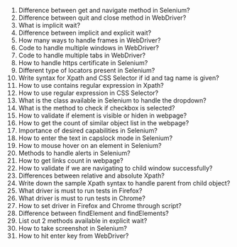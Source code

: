 1. Difference between get and navigate method in Selenium?
2. Difference between quit and close method in WebDriver?
3. What is implicit wait?
4. Difference between implicit and explicit wait?
5. How many ways to handle frames in WebDriver?
6. Code to handle multiple windows in WebDriver?
7. Code to handle multiple tabs in WebDriver?
8. How to handle https certificate in Selenium?
9. Different type of locators present in Selenium?
10. Write syntax for Xpath and CSS Selector if id and tag name is given?
11. How to use contains regular expression in Xpath?
12. How to use regular expression in CSS Selector?
13. What is the class available in Selenium to handle the dropdown?
14. What is the method to check if checkbox is selected?
15. How to validate if element is visible or hiden in webpage?
16. How to get the count of similar object list in the webpage?
17. Importance of desired capabilities in Selenium?
18. How to enter the text in capslock mode in Selenium?
19. How to mouse hover on an element in Selenium?
20. Methods to handle alerts in Selenium?
21. How to get links count in webpage?
22. How to validate if we are navigating to child window successfully?
23. Differences between relative and absolute Xpath?
24. Write down the sample Xpath syntax to handle parent from child object?
25. What driver is must to run tests in Firefox?
26. What driver is must to run tests in Chrome?
27. How to set driver in Firefox and Chrome through script?
28. Difference between findElement and findElements?
29. List out 2 methods available in explicit wait?
30. How to take screenshot in Selenium?
31. How to hit enter key from WebDriver?
